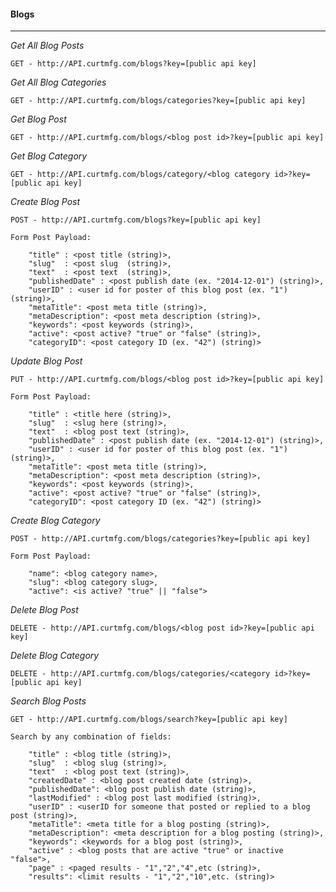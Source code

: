 #### Blogs

---
*Get All Blog Posts*

	GET - http://API.curtmfg.com/blogs?key=[public api key]

*Get All Blog Categories*
	
	GET - http://API.curtmfg.com/blogs/categories?key=[public api key]

*Get Blog Post*

	GET - http://API.curtmfg.com/blogs/<blog post id>?key=[public api key]

*Get Blog Category*
	
	GET - http://API.curtmfg.com/blogs/category/<blog category id>?key=[public api key]

*Create Blog Post*

	POST - http://API.curtmfg.com/blogs?key=[public api key]

	Form Post Payload:

		"title" : <post title (string)>,
		"slug"  : <post slug  (string)>,
		"text"  : <post text  (string)>,
		"publishedDate" : <post publish date (ex. "2014-12-01") (string)>,
		"userID" : <user id for poster of this blog post (ex. "1") (string)>,
		"metaTitle": <post meta title (string)>,
		"metaDescription": <post meta description (string)>,
		"keywords": <post keywords (string)>,
		"active": <post active? "true" or "false" (string)>,
		"categoryID": <post category ID (ex. "42") (string)>


*Update Blog Post*

	PUT - http://API.curtmfg.com/blogs/<blog post id>?key=[public api key]

	Form Post Payload:

		"title" : <title here (string)>,
		"slug"  : <slug here (string)>,
		"text"  : <blog post text (string)>,
		"publishedDate" : <post publish date (ex. "2014-12-01") (string)>,
		"userID" : <user id for poster of this blog post (ex. "1") (string)>,
		"metaTitle": <post meta title (string)>,
		"metaDescription": <post meta description (string)>,
		"keywords": <post keywords (string)>,
		"active": <post active? "true" or "false" (string)>,
		"categoryID": <post category ID (ex. "42") (string)>

*Create Blog Category*

	POST - http://API.curtmfg.com/blogs/categories?key=[public api key]

	Form Post Payload:

		"name": <blog category name>,
		"slug": <blog category slug>,
		"active": <is active? "true" || "false">

*Delete Blog Post*

	DELETE - http://API.curtmfg.com/blogs/<blog post id>?key=[public api key]

*Delete Blog Category*

	DELETE - http://API.curtmfg.com/blogs/categories/<category id>?key=[public api key]

*Search Blog Posts*

	GET - http://API.curtmfg.com/blogs/search?key=[public api key]

	Search by any combination of fields:

		"title" : <blog title (string)>,
		"slug"  : <blog slug (string)>,
		"text"  : <blog post text (string)>,
		"createdDate" : <blog post created date (string)>,
		"publishedDate": <blog post publish date (string)>,
		"lastModified" : <blog post last modified (string)>,
		"userID" : <userID for someone that posted or replied to a blog post (string)>,
		"metaTitle": <meta title for a blog posting (string)>,
		"metaDescription": <meta description for a blog posting (string)>,
		"keywords": <keywords for a blog post (string)>,
		"active" : <blog posts that are active "true" or inactive "false">,
		"page" : <paged results - "1","2","4",etc (string)>,
		"results": <limit results - "1","2","10",etc. (string)>